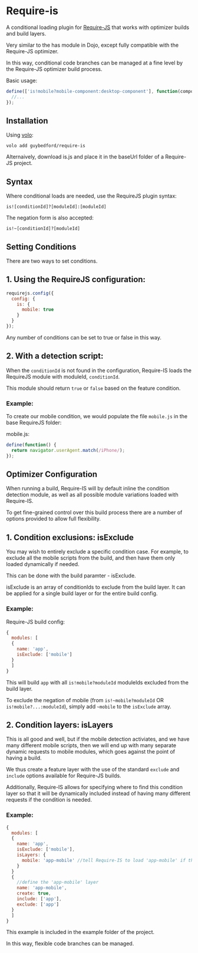 Require-is
===

A conditional loading plugin for [Require-JS](http://requirejs.org/) that works with optimizer builds and build layers.

Very similar to the has module in Dojo, except fully compatible with the Require-JS optimizer.

In this way, conditional code branches can be managed at a fine level by the Require-JS optimizer build process.

Basic usage:

```javascript
define(['is!mobile?mobile-component:desktop-component'], function(component) {
  //...
});
```

Installation
---

Using [volo](https://github.com/volojs/volo):
```
volo add guybedford/require-is
```

Alternaively, download is.js and place it in the baseUrl folder of a Require-JS project.

Syntax
---

Where conditional loads are needed, use the RequireJS plugin syntax:

```
is![conditionId]?[moduleId]:[moduleId]
```

The negation form is also accepted:

```
is!~[conditionId]?[moduleId]
```


Setting Conditions
---

There are two ways to set conditions.

## 1. Using the RequireJS configuration:

```javascript
requirejs.config({
  config: {
    is: {
      mobile: true
    }
  }
});
```

Any number of conditions can be set to true or false in this way.

## 2. With a detection script:

When the `conditionId` is not found in the configuration, Require-IS loads the RequireJS module with moduleId, `conditionId`.

This module should return `true` or `false` based on the feature condition.

### Example:

To create our mobile condition, we would populate the file `mobile.js` in the base RequireJS folder:

mobile.js:
```javascript
define(function() {
  return navigator.userAgent.match(/iPhone/);
});
```


Optimizer Configuration
---

When running a build, Require-IS will by default inline the condition detection module, as well as all possible module variations loaded with Require-IS.

To get fine-grained control over this build process there are a number of options provided to allow full flexibility.

## 1. Condition exclusions: isExclude

You may wish to entirely exclude a specific condition case. For example, to exclude all the mobile scripts from the build, and then have them only loaded dynamically if needed.

This can be done with the build paramter - isExclude.

isExclude is an array of conditionIds to exclude from the build layer. It can be applied for a single build layer or for the entire build config.

### Example:

Require-JS build config:
```javascript
{
  modules: [
  {
    name: 'app',
    isExclude: ['mobile']
  }
  ]
}
```

This will build `app` with all `is!mobile?moduleId` moduleIds excluded from the build layer.

To exclude the negation of mobile (from `is!~mobile?moduleId` OR `is!mobile?...:moduleId`), simply add `~mobile` to the `isExclude` array.

## 2. Condition layers: isLayers

This is all good and well, but if the mobile detection activiates, and we have many different mobile scripts, then we will end up with many separate dynamic requests to mobile modules, which goes against the point of having a build.

We thus create a feature layer with the use of the standard `exclude` and `include` options available for Require-JS builds.

Additionally, Require-IS allows for specifying where to find this condition layer so that it will be dynamically included instead of having many different requests if the condition is needed.

### Example:
```javascript
{
  modules: [
  {
    name: 'app',
    isExclude: ['mobile'],
    isLayers: {
      mobile: 'app-mobile' //tell Require-IS to load 'app-mobile' if the mobile condition is positive
    }
  }
  {
    //define the 'app-mobile' layer
    name: 'app-mobile',
    create: true,
    include: ['app'],
    exclude: ['app']
  }
  ]
}
```

This example is included in the example folder of the project.

In this way, flexible code branches can be managed.